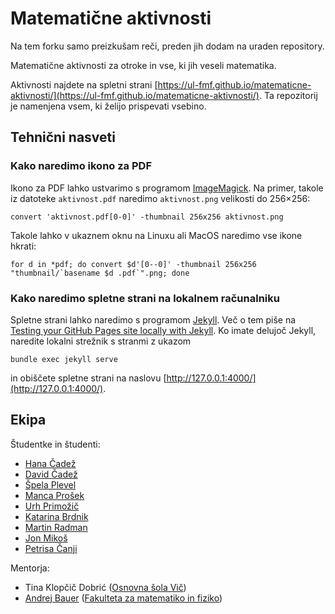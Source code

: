 # Matematične aktivnosti

Na tem forku samo preizkušam reči, preden jih dodam na uraden repository.

Matematične aktivnosti za otroke in vse, ki jih veseli matematika.

Aktivnosti najdete na spletni strani [https://ul-fmf.github.io/matematicne-aktivnosti/](https://ul-fmf.github.io/matematicne-aktivnosti/).
Ta repozitorij je namenjena vsem, ki želijo prispevati vsebino.

## Tehnični nasveti

### Kako naredimo ikono za PDF

Ikono za PDF lahko ustvarimo s programom [ImageMagick](https://imagemagick.org/). Na primer, takole iz datoteke `aktivnost.pdf` naredimo `aktivnost.png` velikosti do 256×256:

    convert 'aktivnost.pdf[0-0]' -thumbnail 256x256 aktivnost.png

Takole lahko v ukaznem oknu na Linuxu ali MacOS naredimo vse ikone hkrati:

    for d in *pdf; do convert $d'[0--0]' -thumbnail 256x256 "thumbnail/`basename $d .pdf`".png; done

### Kako naredimo spletne strani na lokalnem računalniku

Spletne strani lahko naredimo s programom [Jekyll](https://jekyllrb.com).
Več o tem piše na [Testing your GitHub Pages site locally with Jekyll](https://help.github.com/en/github/working-with-github-pages/testing-your-github-pages-site-locally-with-jekyll).
Ko imate delujoč Jekyll, naredite lokalni strežnik s stranmi z ukazom

    bundle exec jekyll serve

in obiščete spletne strani na naslovu [http://127.0.0.1:4000/](http://127.0.0.1:4000/).

## Ekipa

Študentke in študenti:

* [Hana Čadež](https://github.com/hana47)
* [David Čadež](https://github.com/CadezDavid)
* [Špela Plevel](https://github.com/spelaplevel)
* [Manca Prošek](https://github.com/mancaprosek)
* [Urh Primožič](https://github.com/urhprimozic)
* [Katarina Brdnik](https://github.com/katarinabrdnik)
* [Martin Radman](https://github.com/MartinRadman)
* [Jon Mikoš](https://github.com/MikosJon)
* [Petrisa Čanji](https://github.com/petrisa-canji)

Mentorja:

* Tina Klopčič Dobrić ([Osnovna šola Vič](http://www.osvic.si))
* [Andrej Bauer](https://andrej.com/) ([Fakulteta za matematiko in fiziko](https://www.fmf.uni-lj.si/si/))
